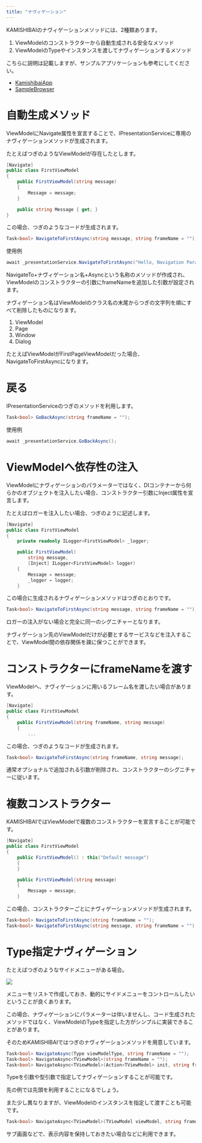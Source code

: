 ```yaml
---
title: "ナヴィゲーション"
---
```


KAMISHIBAIのナヴィゲーションメソッドには、2種類あります。

1. ViewModelのコンストラクターから自動生成される安全なメソッド
2. ViewModelのTypeやインスタンスを渡してナヴィゲーションするメソッド

こちらに説明は記載しますが、サンプルアプリケーションも参考にしてください。

- [KamishibaiApp](https://github.com/nuitsjp/KAMISHIBAI/tree/master/Sample/KamishibaiApp)
- [SampleBrowser](https://github.com/nuitsjp/KAMISHIBAI/tree/master/Sample/SampleBrowser)

# 自動生成メソッド

ViewModelにNavigate属性を宣言することで、IPresentationServiceに専用のナヴィゲーションメソッドが生成されます。

たとえばつぎのようなViewModelが存在したとします。

```cs
[Navigate]
public class FirstViewModel
{
    public FirstViewModel(string message)
    {
        Message = message;
    }

    public string Message { get; }
}
```

この場合、つぎのようなコードが生成されます。

```cs
Task<bool> NavigateToFirstAsync(string message, string frameName = "");
```

使用例

```cs
await _presentationService.NavigateToFirstAsync("Hello, Navigation Parameter!");
```

NavigateTo+ナヴィゲーション名+Asyncという名称のメソッドが作成され、ViewModelのコンストラクターの引数にframeNameを追加した引数が設定されます。

ナヴィゲーション名はViewModelのクラス名の末尾からつぎの文字列を順にすべて削除したものになります。

1. ViewModel
2. Page
3. Window
4. Dialog

たとえばViewModelがFirstPageViewModelだった場合、NavigateToFirstAsyncになります。

# 戻る

IPresentationServiceのつぎのメソッドを利用します。

```cs
Task<bool> GoBackAsync(string frameName = "");
```

使用例

```cs
await _presentationService.GoBackAsync();
```

# ViewModelへ依存性の注入

ViewModelにナヴィゲーションのパラメーターではなく、DIコンテナーから何らかのオブジェクトを注入したい場合、コンストラクター引数にInject属性を宣言します。

たとえばロガーを注入したい場合、つぎのように記述します。

```cs
[Navigate]
public class FirstViewModel
{
    private readonly ILogger<FirstViewModel> _logger;

    public FirstViewModel(
        string message, 
        [Inject] ILogger<FirstViewModel> logger)
    {
        Message = message;
        _logger = logger;
    }
```

この場合に生成されるナヴィゲーションメソッドはつぎのとおりです。

```cs
Task<bool> NavigateToFirstAsync(string message, string frameName = "");
```

ロガーの注入がない場合と完全に同一のシグニチャーとなります。

ナヴィゲーション先のViewModelだけが必要とするサービスなどを注入することで、ViewModel間の依存関係を疎に保つことができます。

# コンストラクターにframeNameを渡す

ViewModelへ、ナヴィゲーションに用いるフレーム名を渡したい場合があります。

```cs
[Navigate]
public class FirstViewModel
{
    public FirstViewModel(string frameName, string message)
    {
        ...
```

この場合、つぎのようなコードが生成されます。

```cs
Task<bool> NavigateToFirstAsync(string frameName, string message);
```

通常オプショナルで追加される引数が削除され、コンストラクターのシグニチャーに従います。

# 複数コンストラクター

KAMISHIBAIではViewModelで複数のコンストラクターを宣言することが可能です。

```cs
[Navigate]
public class FirstViewModel
{
    public FirstViewModel() : this("Default message")
    {
    }

    public FirstViewModel(string message)
    {
        Message = message;
    }
```

この場合、コンストラクターごとにナヴィゲーションメソッドが生成されます。

```cs
Task<bool> NavigateToFirstAsync(string frameName = "");
Task<bool> NavigateToFirstAsync(string message, string frameName = "");
```

# Type指定ナヴィゲーション

たとえばつぎのようなサイドメニューがある場合。

![](/images/books/kamishibai/side-menu.png)

メニューをリストで作成しておき、動的にサイドメニューをコントロールしたいということが良くあります。

この場合、ナヴィゲーションにパラメーターは伴いませんし、コード生成されたメソッドではなく、ViewModelのTypeを指定した方がシンプルに実装できることがあります。

そのためKAMISHIBAIではつぎのナヴィゲーションメソッドを用意しています。

```cs
Task<bool> NavigateAsync(Type viewModelType, string frameName = "");
Task<bool> NavigateAsync<TViewModel>(string frameName = "");
Task<bool> NavigateAsync<TViewModel>(Action<TViewModel> init, string frameName = "");
```

Typeを引数や型引数で指定してナヴィゲーションすることが可能です。

先の例では先頭を利用することになるでしょう。

また少し異なりますが、ViewModelのインスタンスを指定して渡すことも可能です。

```cs
Task<bool> NavigateAsync<TViewModel>(TViewModel viewModel, string frameName = "") where TViewModel : notnull;
```

サブ画面などで、表示内容を保持しておきたい場合などに利用できます。

